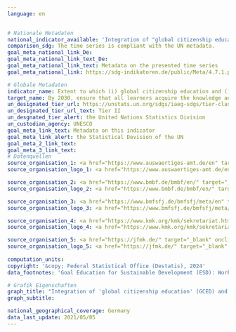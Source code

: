 ```yaml
---
language: en
    

# Nationale Metadaten    
national_indicator_available: 'Integration of "global citizenship education" and "education for sustainable development" into the education system'    
comparison_sdg: The time series is compliant with the UN metadata.    
goal_meta_national_link_De: 
goal_meta_national_link_text_De: 
goal_meta_national_link_text: Metadata on the presented time series
goal_meta_national_link: https://sdg-indikatoren.de/public/Meta/4.7.1.pdf    

# Globale Metadaten    
indicator_name: Extent to which (i) global citizenship education and (ii) education for sustainable development are mainstreamed in (a) national education policies; (b) curricula; (c) teacher education; and (d) student assessment    
target_name: By 2030, ensure that all learners acquire the knowledge and skills needed to promote sustainable development, including, among others, through education for sustainable development and sustainable lifestyles, human rights, gender equality, promotion of a culture of peace and non-violence, global citizenship and appreciation of cultural diversity and of culture's contribution to sustainable development    
un_designated_tier_url: https://unstats.un.org/sdgs/iaeg-sdgs/tier-classification/    
un_designated_tier_url_text: Tier II    
un_desgnated_tier_alert: the United Nations Statistics Division    
un_custodian_agency: UNESCO    
goal_meta_link_text: Metadata on this indicator    
goal_meta_link_alert: the Statistical Devision of the UN    
goal_meta_2_link_text:     
goal_meta_3_link_text:         
# Datenquellen
source_organisation_1: <a href="https://www.auswaertiges-amt.de/en" target="_blank" onclick="return confirm_alert('the Federal Foreign Office','En');" title="Click here to go to the website of the organisation Federal Foreign Office."> Federal Foreign Office </a>
source_organisation_logo_1: <a href="https://www.auswaertiges-amt.de/en" target="_blank" onclick="return confirm_alert('the Federal Foreign Office','En');"><img src="https://sdg-indikatoren.de/public/OrgImgEn/aa.png" alt="Logo aa" style="height:60px; width:148px"/></a>

source_organisation_2: <a href="https://www.bmbf.de/bmbf/en/" target="_blank" onclick="return confirm_alert('the Federal Ministry of Education and Research','En');" title="Click here to go to the website of the organisation Federal Ministry of Education and Research."> Federal Ministry of Education and Research </a>
source_organisation_logo_2: <a href="https://www.bmbf.de/bmbf/en/" target="_blank" onclick="return confirm_alert('the Federal Ministry of Education and Research','En');"><img src="https://sdg-indikatoren.de/public/OrgImgEn/bmbf.png" alt="Logo bmbf" style="height:60px; width:148px"/></a>

source_organisation_3: <a href="https://www.bmfsfj.de/bmfsfj/meta/en" target="_blank" onclick="return confirm_alert('the Federal Ministry for Family Affairs, Senior Citizens, Women and Youth','En');" title="Click here to go to the website of the organisation Federal Ministry for Family Affairs, Senior Citizens, Women and Youth."> Federal Ministry for Family Affairs, Senior Citizens, Women and Youth </a>
source_organisation_logo_3: <a href="https://www.bmfsfj.de/bmfsfj/meta/en" target="_blank" onclick="return confirm_alert('the Federal Ministry for Family Affairs, Senior Citizens, Women and Youth','En');"><img src="https://sdg-indikatoren.de/public/OrgImgEn/bmfsfj.png" alt="Logo bmfsfj" style="height:60px; width:148px"/></a>

source_organisation_4: <a href="https://www.kmk.org/kmk/sekretariat.html" target="_blank" onclick="return confirm_alert('the Conference of the Ministers of Education and Cultural Affairs','En');" title="Click here to go to the website of the organisation Secretariat of the Standing Conference of the Ministers of Education and Cultural Affairs of the Länder in the Federal Republic of Germany (KMK)."> Secretariat of the Standing Conference of the Ministers of Education and Cultural Affairs of the Länder in the Federal Republic of Germany (KMK) </a>
source_organisation_logo_4: <a href="https://www.kmk.org/kmk/sekretariat.html" target="_blank" onclick="return confirm_alert('the Conference of the Ministers of Education and Cultural Affairs','En');"><img src="https://sdg-indikatoren.de/public/OrgImgEn/kmk.png" alt="Logo kmk" style="height:60px; width:148px"/></a>

source_organisation_5: <a href="https://jfmk.de/" target="_blank" onclick="return confirm_alert('the Conference of the Ministers of Education and Cultural Affairs','En');" title="Click here to go to the website of the organisation Secretariat of the Conference of Ministers for Youth and Family Affairs of the Länder in the Federal Republic of Germany."> Secretariat of the Conference of Ministers for Youth and Family Affairs of the Länder in the Federal Republic of Germany </a>
source_organisation_logo_5: <a href="https://jfmk.de/" target="_blank" onclick="return confirm_alert('the Conference of the Ministers of Education and Cultural Affairs','En');"><img src="https://sdg-indikatoren.de/public/OrgImgEn/jfmk.png" alt="Logo jfmk" style="height:60px; width:148px"/></a>
    
computation_units:    
copyright: '&copy; Federal Statistical Office (Destatis), 2024'    
data_footnotes: 'Goal Education for Sustainable Development (ESD): Working together to create a more just and sustainable world.<br>• Global Citizenship Education (GCED): Provides knowledge and skills to understand and actively address global challenges.<br>• The data 2017 - 2020 is based on a special evaluation and is not publicly available.'    

# Grafik Eigenschaften    
graph_title: "Integration of 'global citizenship education' (GCED) and 'education for sustainable development' (ESD) in the education system"
graph_subtitle:     

national_geographical_coverage: Germany    
data_last_update: 2021/05/05    
---
```


<span></span>
